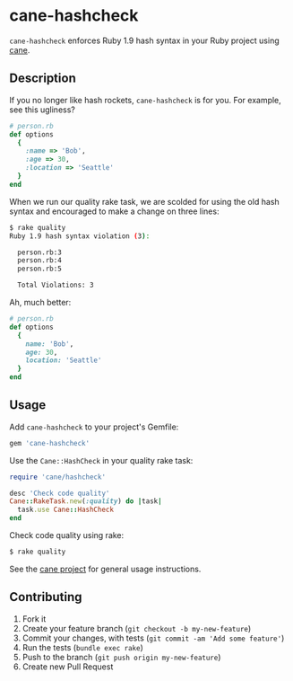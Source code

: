 # cane-hashcheck

`cane-hashcheck` enforces Ruby 1.9 hash syntax in your Ruby project using
[cane](https://github.com/square/cane).

## Description

If you no longer like hash rockets, `cane-hashcheck` is for you. For example,
see this ugliness?

```ruby
# person.rb
def options
  {
    :name => 'Bob',
    :age => 30,
    :location => 'Seattle'
  }
end
```

When we run our quality rake task, we are scolded for using the old hash syntax
and encouraged to make a change on three lines:

```bash
$ rake quality
Ruby 1.9 hash syntax violation (3):

  person.rb:3
  person.rb:4
  person.rb:5

  Total Violations: 3
```

Ah, much better:

```ruby
# person.rb
def options
  {
    name: 'Bob',
    age: 30,
    location: 'Seattle'
  }
end
```

## Usage

Add `cane-hashcheck` to your project's Gemfile:

```ruby
gem 'cane-hashcheck'
```

Use the `Cane::HashCheck` in your quality rake task:

```ruby
require 'cane/hashcheck'

desc 'Check code quality'
Cane::RakeTask.new(:quality) do |task|
  task.use Cane::HashCheck
end
```

Check code quality using rake:

```bash
$ rake quality
```

See the [cane project](https://github.com/square/cane) for general usage
instructions.

## Contributing

1. Fork it
2. Create your feature branch (`git checkout -b my-new-feature`)
3. Commit your changes, with tests (`git commit -am 'Add some feature'`)
4. Run the tests (`bundle exec rake`)
5. Push to the branch (`git push origin my-new-feature`)
6. Create new Pull Request
